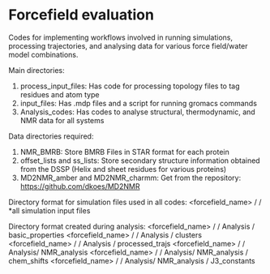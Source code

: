 # Forcefield evaluation
Codes for implementing workflows involved in running simulations, processing trajectories, and analysing data for various force field/water model combinations.

Main directories: 
1. process_input_files: Has code for processing topology files to tag residues and atom type
2. input_files: Has .mdp files and a script for running gromacs commands
3. Analysis_codes: Has codes to analyse structural, thermodynamic, and NMR data for all systems

Data directories required:
1. NMR_BMRB: Store BMRB Files in STAR format for each protein
2. offset_lists and ss_lists: Store secondary structure information obtained from the DSSP (Helix and sheet residues for various proteins)
3. MD2NMR_amber and MD2NMR_charmm: Get from the repository: https://github.com/dkoes/MD2NMR 

Directory format for simulation files used in all codes:
<forcefield_name> / <pdbid> / *all simulation input files 

Directory format created during analysis:
<forcefield_name> / <pdbid> / Analysis / basic_properties
<forcefield_name> / <pdbid> / Analysis / clusters
<forcefield_name> / <pdbid> / Analysis / processed_trajs
<forcefield_name> / <pdbid> / Analysis/ NMR_analysis
<forcefield_name> / <pdbid> / Analysis/ NMR_analysis / chem_shifts
<forcefield_name> / <pdbid> / Analysis/ NMR_analysis / J3_constants
                                       

   

